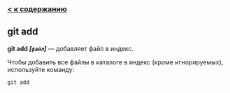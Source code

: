 ### [< к содержанию](readme.md)

## git add

**git add *[`файл`]*** — добавляет файл в индекс.

Чтобы добавить все файлы в каталоге в индекс (кроме игнорируемых), используйте команду:

```bash=
git add
``````
